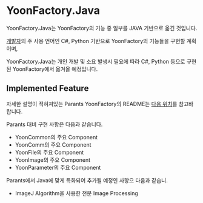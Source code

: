 # YoonFactory.Java #

YoonFactory.Java는 YoonFactory의 기능 중 일부를 JAVA 기반으로 옮긴 것입니다.

[개발자](https://github.com/maroomir)의 주 사용 언어인 C#, Python 기반으로 YoonFactory의 기능들을 구현할 계획이며,

YoonFactory.Java는 개인 개발 및 소요 발생시 필요에 따라 C#, Python 등으로 구현된 YoonFactory에서 옮겨올 예정입니다.

## Implemented Feature ##

자세한 설명이 적혀져있는 Parants YoonFactory의 README는 [다음 위치](https://github.com/maroomir/YoonFactory)를 참고바랍니다.

Parants 대비 구현 사항은 다음과 같습니다.

- YoonCommon의 주요 Component
- YoonComm의 주요 Component
- YoonFile의 주요 Component
- YoonImage의 주요 Component
- YoonParameter의 주요 Component

Parants에서 Java에 맞게 특화되어 추가될 예정인 사항으 다음과 같습니.
- ImageJ Algorithm을 사용한 전문 Image Processing
